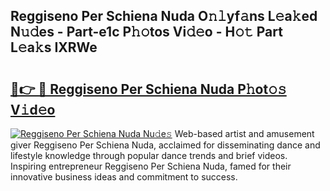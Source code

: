 ## Reggiseno Per Schiena Nuda O𝚗𝚕yf𝚊ns L𝚎a𝚔ed N𝚞𝚍es - Part-e1c P𝚑𝚘tos Vi𝚍𝚎o - H𝚘𝚝 Part L𝚎a𝚔s IXRWe

# <h2><a href="http://kf8z99.oniu.top/?m=Reggiseno+Per+Schiena+Nuda">🔗👉 🔴 Reggiseno Per Schiena Nuda P𝚑ot𝚘𝚜 V𝚒d𝚎o</a></h2>

[![Reggiseno Per Schiena Nuda Nu𝚍e𝚜](https://i.imgur.com/0qMVB7G.gif)](http://kf8z99.oniu.top/?m=Reggiseno+Per+Schiena+Nuda)
Web-based artist and amusement giver Reggiseno Per Schiena Nuda, acclaimed for disseminating dance and lifestyle knowledge through popular dance trends and brief videos. Inspiring entrepreneur Reggiseno Per Schiena Nuda, famed for their innovative business ideas and commitment to success.  
